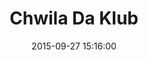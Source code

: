 ---
layout: post
title:  "Chwila Da Klub"
date:   2015-09-27 15:16:00
categories: beer
location: "Wola"
color: "wola"
address: "Ul. Ogrodowa 31/35, Warszawa"
telephone: "22 401 17 54"
website: https://www.facebook.com/miejsceChwila/timeline
type: beer
headimage: /img/chwiladaklub/reduced/chwila_6.JPG
thumbnail: /img/chwiladaklub/reduced/chwila_thumb.jpg
openingtimes: "check website"
images:
- /img/chwiladaklub/reduced/chwila_1.JPG
- /img/chwiladaklub/reduced/chwila_2.JPG
- /img/chwiladaklub/reduced/chwila_3.JPG
- /img/chwiladaklub/reduced/chwila_4.JPG
- /img/chwiladaklub/reduced/chwila_5.JPG
- /img/chwiladaklub/reduced/chwila_8.JPG
head-background: "black-background"
description: "<p>Info coming soon.</p>"
---